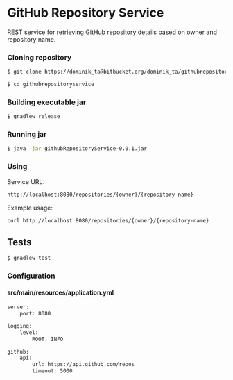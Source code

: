 # GitHub Repository Service

REST service for retrieving GitHub repository details based on owner and repository name.

### Cloning repository
```sh
$ git clone https://dominik_ta@bitbucket.org/dominik_ta/githubrepositoryservice.git
```
```sh
$ cd githubrepositoryservice
```
### Building executable jar
```sh
$ gradlew release
```
### Running jar
```sh
$ java -jar githubRepositoryService-0.0.1.jar
```

### Using
Service URL: 
```sh
http://localhost:8080/repositories/{owner}/{repository-name}
```
Example usage:
```sh
curl http://localhost:8080/repositories/{owner}/{repository-name}
```

## Tests
```sh
$ gradlew test
```

### Configuration

#### src/main/resources/application.yml

```sh
server:
    port: 8080

logging:
    level:
        ROOT: INFO

github:
    api:
        url: https://api.github.com/repos
        timeout: 5000

```